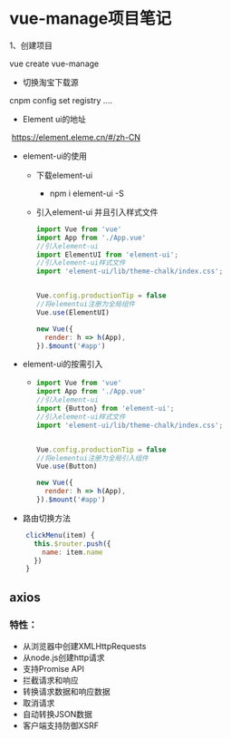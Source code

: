 # vue-manage项目笔记

1、创建项目

vue create vue-manage

- 切换淘宝下载源

cnpm config set registry ....

- Element ui的地址

​	https://element.eleme.cn/#/zh-CN

- element-ui的使用

  - 下载element-ui

    - npm i element-ui -S

  - 引入element-ui  并且引入样式文件

    ```js
    import Vue from 'vue'
    import App from './App.vue'
    //引入element-ui
    import ElementUI from 'element-ui';
    //引入element-ui样式文件
    import 'element-ui/lib/theme-chalk/index.css';
    
    
    Vue.config.productionTip = false
    //将elementui注册为全局组件
    Vue.use(ElementUI)
    
    new Vue({
      render: h => h(App),
    }).$mount('#app')
    ```

- element-ui的按需引入

  - ```js
    import Vue from 'vue'
    import App from './App.vue'
    //引入element-ui
    import {Button} from 'element-ui';
    //引入element-ui样式文件
    import 'element-ui/lib/theme-chalk/index.css';
    
    
    Vue.config.productionTip = false
    //将elementui注册为全局引入组件
    Vue.use(Button)
    
    new Vue({
      render: h => h(App),
    }).$mount('#app')
    
    ```

- 路由切换方法

```js
    clickMenu(item) {
      this.$router.push({
        name: item.name
      })
    }
```

## axios

### 特性：

- 从浏览器中创建XMLHttpRequests
- 从node.js创建http请求
- 支持Promise API
- 拦截请求和响应
- 转换请求数据和响应数据
- 取消请求
- 自动转换JSON数据
- 客户端支持防御XSRF

